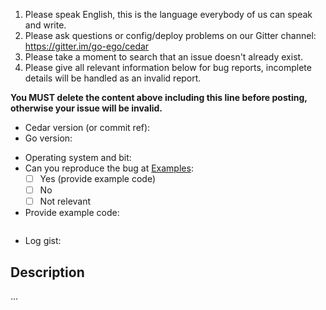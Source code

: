 1. Please speak English, this is the language everybody of us can speak and write.
2. Please ask questions or config/deploy problems on our Gitter channel: https://gitter.im/go-ego/cedar
3. Please take a moment to search that an issue doesn't already exist.
4. Please give all relevant information below for bug reports, incomplete details will be handled as an invalid report.

**You MUST delete the content above including this line before posting, otherwise your issue will be invalid.**

- Cedar version (or commit ref):
- Go version:
<!-- - Gcc version: -->
- Operating system and bit:
- Can you reproduce the bug at [Examples](https://github.com/go-ego/cedar/tree/master/examples):
  - [ ] Yes (provide example code)
  - [ ] No
  - [ ] Not relevant
- Provide example code: 
    ```Go

    ```
- Log gist:

## Description

...
